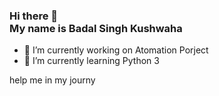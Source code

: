
### Hi there 👋 <br> My name is Badal Singh Kushwaha



- 🔭 I’m currently working on Atomation Porject
- 🌱 I’m currently learning Python 3

help me in my journy
